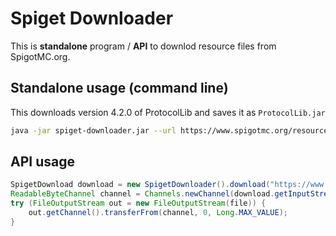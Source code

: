 # Spiget Downloader
This is **standalone** program / **API** to downlod resource files from SpigotMC.org. 


## Standalone usage (command line)
This downloads version 4.2.0 of ProtocolLib and saves it as `ProtocolLib.jar`
```bash
java -jar spiget-downloader.jar --url https://www.spigotmc.org/resources/protocollib.1997/download?version=131115 --file ProtocolLib.jar
```  


## API usage
```java
SpigetDownload download = new SpigetDownloader().download("https://www.spigotmc.org/resources/protocollib.1997/download?version=13111");
ReadableByteChannel channel = Channels.newChannel(download.getInputStream());
try (FileOutputStream out = new FileOutputStream(file)) {
    out.getChannel().transferFrom(channel, 0, Long.MAX_VALUE);
}
```
